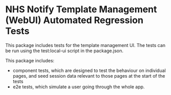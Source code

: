 # NHS Notify Template Management (WebUI) Automated Regression Tests

This package includes tests for the template management UI. The tests can be run using the test:local-ui script in the package.json.

This package includes:

- component tests, which are designed to test the behaviour on individual pages, and seed session data relevant to those pages at the start of the tests
- e2e tests, which simulate a user going through the whole app.
